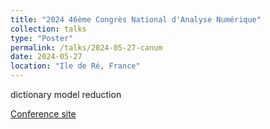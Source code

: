 ```yaml
---
title: "2024 46ème Congrès National d'Analyse Numérique"
collection: talks
type: "Poster"
permalink: /talks/2024-05-27-canum
date: 2024-05-27
location: "Ile de Ré, France"
---
```



dictionary model reduction


[Conference site](https://canum2024.math.cnrs.fr/)